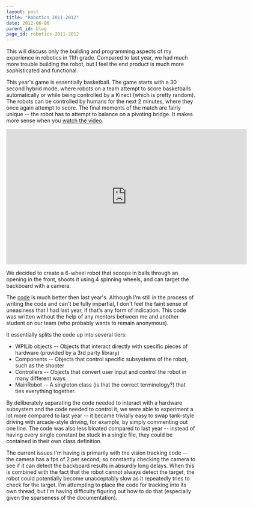 ```yaml
---
layout: post
title: "Robotics 2011-2012"
date: 2012-06-06
parent_id: blog
page_id: robotics-2011-2012
---
```


This will discuss only the building and programming aspects of my experience in robotics in 11th grade.  Compared to last year, we had much more trouble building the robot, but I feel the end product is much more sophisticated and functional.  

This year's game is essentially basketball.  The game starts with a 30 second hybrid mode, where robots on a team attempt to score basketballs automatically or while being controlled by a Kinect (which is pretty random).  The robots can be controlled by humans for the next 2 minutes, where they once again attempt to score.  The final moments of the match are fairly unique -- the robot has to attempt to balance on a pivoting bridge.  It makes more sense when you [watch the video](http://www.youtube.com/watch?v=nOXsdhZZSdM).

<iframe width="640" height="360" src="http://www.youtube.com/embed/nOXsdhZZSdM" frameborder="0" allowfullscreen></iframe>

We decided to create a 6-wheel robot that scoops in balls through an opening in the front, shoots it using 4 spinning wheels, and can target the backboard with a camera.

The [code](http://code.google.com/p/skyline-robotics/source/browse/#svn%2Ftrunk%2F2012_MainRobot) is much better then last year's.  Although I'm still in the process of writing the code and can't be fully impartial, I don't feel the faint sense of uneasiness that I had last year, if that's any form of indication.  This code was written without the help of any mentors between me and another student on our team (who probably wants to remain anonymous).

It essentially splits the code up into several tiers:

*   WPILib objects -- Objects that interact directly with specific pieces of hardware (provided by a 3rd party library)
*   Components -- Objects that control specific subsystems of the robot, such as the shooter
*   Controllers -- Objects that convert user input and control the robot in many different ways
*   MainRobot -- A singleton class (is that the correct terminology?) that ties everything together.

By deliberately separating the code needed to interact with a hardware subsystem and the code needed to control it, we were able to experiment a lot more compared to last year -- it became trivially easy to swap tank-style driving with arcade-style driving, for example, by simply commenting out one line.  The code was also less bloated compared to last year -- instead of having every single constant be stuck in a single file, they could be contained in their own class definition.

The current issues I'm having is primarily with the vision tracking code -- the camera has a fps of 2 per second, so constantly checking the camera to see if it can detect the backboard results in absurdly long delays.  When this is combined with the fact that the robot cannot always detect the target, the robot could potentially become unacceptably slow as it repeatedly tries to check for the target.  I'm attempting to place the code for tracking into its own thread, but I'm having difficulty figuring out how to do that (especially given the sparseness of the documentation).